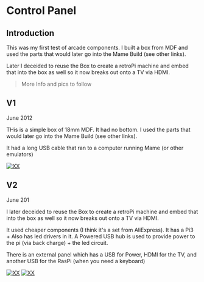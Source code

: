 # Control Panel

## Introduction

This was my first test of arcade components.
I built a box from MDF and used the parts that would later go into the Mame Build (see other links).

Later I deceided to reuse the Box to create a retroPi machine and embed that into the box as well so it now breaks out onto a TV via HDMI.

> More Info and pics to follow

## V1
June 2012

THis is a simple box of 18mm MDF. It had no bottom. I used the parts that would later go into the Mame Build (see other links).

It had a long USB cable that ran to a computer running Mame (or other emulators)

[![][CPv1]][CPv1]

## V2

June 201

I later deceided to reuse the Box to create a retroPi machine and embed that into the box as well so it now breaks out onto a TV via HDMI.

It used cheaper components (I think it's a set from AliExpress).
It has a Pi3 + Also has led drivers in it. A Powered USB hub is used to provide power to the pi (via back charge) + the led circuit.

There is an external panel which has a USB for Power, HDMI for the TV, and another USB for the RasPi (when you need a keyboard)

[![][CPv2]][CPv2]
[![][CPv2a]][CPv2a]


[CPv1]: images/CPv1.png "XX"
[CPv2]: images/CPv2.png "XX"
[CPv2a]: images/CPv2a.jpg "XX"